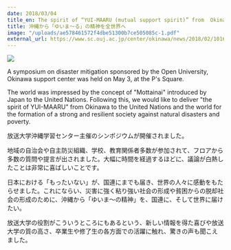 ```yaml
---
date: 2018/03/04
title_en: The spirit of “YUI-MAARU (mutual support spirit)” from  Okinawa to the World.
title: 沖縄から「ゆいま～る」の精神を全世界へ
image: "/uploads/ae578461572f4dbe51300b7ce505085c-1.pdf"
external_url: https://www.sc.ouj.ac.jp/center/okinawa/news/2018/02/10160928.html
---
```

![](/uploads/DSCF5611.jpg)

A symposium on disaster mitigation sponsored by the Open University, Okinawa support center was held on May 3, at the P's Square.

The world was impressed by the concept of "Mottainai" introduced by Japan to the United Nations. Following this, we would like to deliver "the spirit of YUI-MAARU" from Okinawa to the United Nations and the world for the formation of a strong and resilient society against natural disasters and poverty.

放送大学沖縄学習センター主催のシンポジウムが開催されました。

地域の自治会や自主防災組織、学校、教育関係者多数が参加されて、フロアから多数の質問や提言が出されました。大幅に時間を経過するほどに、議論が白熱したことは非常に喜ばしいことです。

日本における「もったいない」が、国連にまでも届き、世界の人々に感動をもたらせました。これにならい、災害に強く粘り強い社会の形成や貧困からの脱却社会の形成のために、沖縄から「ゆいま～の精神」を、国連に、そして世界に届けたい。

放送大学の役割がこういうところにもあるという、新しい情報を得た喜びや放送大学の質の高さ、卒業生や修了生の各方面での活躍に触れ、驚きの声も聞こえました。
